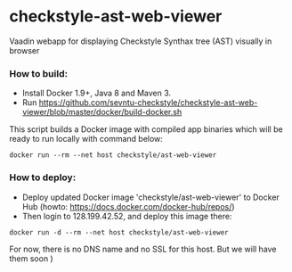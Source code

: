 # checkstyle-ast-web-viewer
Vaadin webapp for displaying Checkstyle Synthax tree (AST) visually in browser


### How to build: 
- Install Docker 1.9+, Java 8 and Maven 3.
- Run https://github.com/sevntu-checkstyle/checkstyle-ast-web-viewer/blob/master/docker/build-docker.sh

This script builds a Docker image with compiled app binaries which will be ready to run locally with command below:
```
docker run --rm --net host checkstyle/ast-web-viewer
```

### How to deploy:
- Deploy updated Docker image 'checkstyle/ast-web-viewer' to Docker Hub (howto: https://docs.docker.com/docker-hub/repos/)
- Then login to 128.199.42.52, and deploy this image there:

```
docker run -d --rm --net host checkstyle/ast-web-viewer
```

For now, there is no DNS name and no SSL for this host. But we will have them soon )
